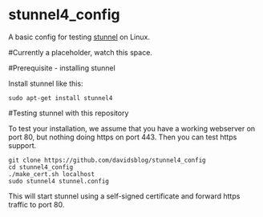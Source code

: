 # stunnel4_config

A basic config for testing [stunnel](https://www.stunnel.org/index.html) on Linux.

#Currently a placeholder, watch this space.

#Prerequisite - installing stunnel

Install stunnel like this:

`sudo apt-get install stunnel4`

#Testing stunnel with this repository

To test your installation, we assume that you have a working webserver on port 80, but nothing doing https on port 443.  Then you can test https support.

    git clone https://github.com/davidsblog/stunnel4_config
    cd stunnel4_config
    ./make_cert.sh localhost
    sudo stunnel4 stunnel.config

This will start stunnel using a self-signed certificate and forward https traffic to port 80.
